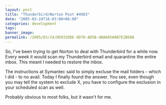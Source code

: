 ```yaml
---
layout: post
title: "Thunderbird/Norton Post #4903"
date: "2005-03-24T16:03:00+06:00"
categories: development 
tags: 
banner_image: 
permalink: /2005/03/24/D6932DDE-9D70-AD5B-4BA605A0B7E2BE08
---
```


So, I've been trying to get Norton to deal with Thunderbird for a while now. Every week it would scan my Thunderbird email and quarantine the entire inbox. This meant I needed to restore the inbox.

The instructions at Symantec said to simply excluse the mail folders - which I did - to no avail. Today I finally found the answer. You see, even though you may tell the system to exclude X, you have to configure the exclusion in your scheduled scan as well. 

Probably obvious to most folks, but it wasn't for me.